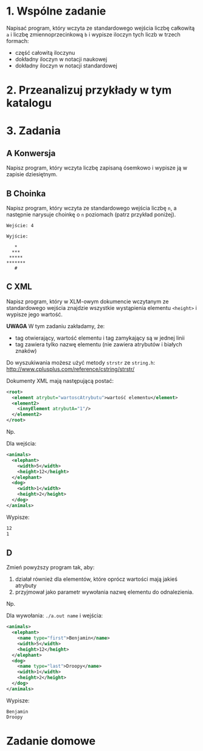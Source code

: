 # 1. Wspólne zadanie

Napisać program, który wczyta ze standardowego wejścia liczbę całkowitą `a` i liczbę zmiennoprzecinkową `b` i wypisze iloczyn tych liczb w trzech formach:
* część całowitą iloczynu
* dokładny iloczyn w notacji naukowej
* dokładny iloczyn w notacji standardowej

# 2. Przeanalizuj przykłady w tym katalogu

# 3. Zadania

## A Konwersja

Napisz program, który wczyta liczbę zapisaną ósemkowo i wypisze ją w zapisie dziesiętnym.

## B Choinka

Napisz program, który wczyta ze standardowego wejścia liczbę `n`, a następnie narysuje choinkę o `n` poziomach (patrz przykład poniżej).

    Wejście: 4

    Wyjście:

       *
      ***
     *****
    *******
       #


## C XML

Napisz program, który w XLM-owym dokumencie wczytanym ze standardowego wejścia znajdzie wszystkie wystąpienia elementu `<height>` i wypisze jego wartość.

**UWAGA** W tym zadaniu zakładamy, że:
* tag otwierający, wartość elementu i tag zamykający są w jednej linii
* tag zawiera tylko nazwę elementu (nie zawiera atrybutów i białych znaków)

Do wyszukiwania możesz użyć metody `strstr` ze `string.h`: http://www.cplusplus.com/reference/cstring/strstr/

Dokumenty XML mają następującą postać:

```xml
<root>
  <element atrybut="wartoscAtrybutu">wartość elementu</element>
  <element2>
    <innyElement atrybutA="1"/>
  </element2>
</root>
```

Np.

Dla wejścia:
```xml
<animals>
  <elephant>
    <width>5</width>
    <height>12</height>
  </elephant>
  <dog>
    <width>1</width>
    <height>2</height>
  </dog>
</animals>
```
Wypisze:

```bash
12
1
```

## D

Zmień powyższy program tak, aby:
1. działał również dla elementów, które oprócz wartości mają jakieś atrybuty
2. przyjmował jako parametr wywołania nazwę elementu do odnalezienia.

Np.

Dla wywołania:
`./a.out name`
i wejścia:
```xml
<animals>
  <elephant>
    <name type="first">Benjamin</name>
    <width>5</width>
    <height>12</height>
  </elephant>
  <dog>
    <name type="last">Droopy</name>
    <width>1</width>
    <height>2</height>
  </dog>
</animals>
```

Wypisze:
```
Benjamin
Droopy
```

# Zadanie domowe
